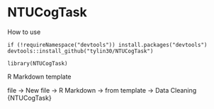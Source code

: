 # NTUCogTask
How to use
```
if (!requireNamespace("devtools")) install.packages("devtools")
devtools::install_github("tylin30/NTUCogTask")

library(NTUCogTask)
```

R Markdown template

file → New file → R Markdown → from template → Data Cleaning {NTUCogTask}

